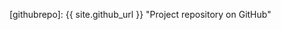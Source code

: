[gw2]: https://www.guildwars2.com/ "Guild Wars 2 website"
[githubrepo]: {{ site.github_url }} "Project repository on GitHub"

[gw2api]: http://wiki.guildwars2.com/wiki/API:Main "Guild Wars 2 API on the Guild Wars 2 Wiki"
